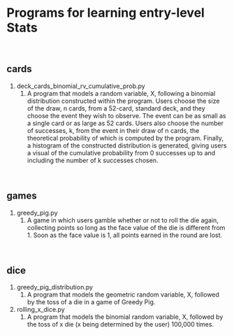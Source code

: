 # Programs for learning entry-level Stats

<br/>

## <b>cards</b>
1. deck_cards_binomial_rv_cumulative_prob.py 
	1. A program that models a random variable, X, following a binomial distribution constructed within the program. Users choose the size of the draw, n cards, from a 52-card, standard deck, and they choose the event they wish to observe. The event can be as small as a single card or as large as 52 cards. Users also choose the number of successes, k, from the event in their draw of n cards, the theoretical probability of which is computed by the program. Finally, a histogram of the constructed distribution is generated, giving users a visual of the cumulative probability from 0 successes up to and including the number of k successes chosen.

<br/>

## <b>games</b>
1. greedy_pig.py
	1. A game in which users gamble whether or not to roll the die again, collecting points so long as the face value of the die is different from 1. Soon as the face value is 1, all points earned in the round are lost.

<br/>

## <b>dice</b>
1. greedy_pig_distribution.py
	1. A program that models the geometric random variable, X, followed by the toss of a die in a game of Greedy Pig.
2. rolling_x_dice.py
	1. A program that models the binomial random variable, X, followed by the toss of x die (x being determined by the user) 100,000 times.

